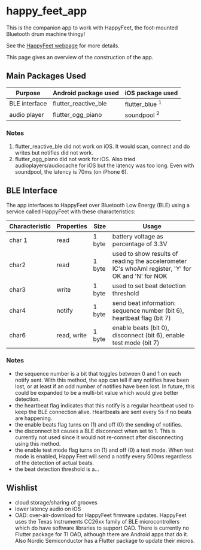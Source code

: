 # happy_feet_app

This is the companion app to work with HappyFeet, the foot-mounted Bluetooth drum machine thingy!

See the [HappyFeet webpage](https://happyfeet-music.com) for more details.

This page gives an overview of the construction of the app.

## Main Packages Used
| Purpose  | Android package used | iOS package used |
|----------|----------------------|------------------|
| BLE interface | flutter_reactive_ble | flutter_blue <sup>1</sup> |
| audio player  | flutter_ogg_piano | soundpool <sup>2</sup> |

### Notes
1. flutter_reactive_ble did not work on iOS.  It would scan, connect and do writes but notifies did not work.
2. flutter_ogg_piano did not work for iOS.  Also tried audioplayers/audiocache for iOS but the latency was too long.  Even with soundpool,
   the latency is 70ms (on iPhone 6).

## BLE Interface

The app interfaces to HappyFeet over Bluetooth Low Energy (BLE) using a service called HappyFeet with these characteristics:

| Characteristic | Properties | Size | Usage |
|----------------|------------|------|-------|
| char 1 | read | 1 byte | battery voltage as percentage of 3.3V |
| char2 | read | 1 byte | used to show results of reading the accelerometer IC's whoAmI register, 'Y' for OK and 'N' for NOK |
| char3 | write | 1 byte | used to set beat detection threshold |
| char4 | notify | 1 byte | send beat information: sequence number (bit 6), heartbeat flag (bit 7) |
| char6 | read, write | 1 byte | enable beats (bit 0), disconnect (bit 6), enable test mode (bit 7) |

### Notes
- the sequence number is a bit that toggles between 0 and 1 on each notify sent.  With this method, the app can tell if any notifies have been lost, 
  or at least if an odd number of notifies have been lost.  In future, this could be expanded to be a multi-bit value which would 
  give better detection.
- the heartbeat flag indicates that this notify is a regular heartbeat used to keep the BLE connection alive.  Heartbeats are sent every 5s
  if no beats are happening.
- the enable beats flag turns on (1) and off (0) the sending of notifies.
- the disconnect bit causes a BLE disconnect when set to 1.  This is currently not used since it would not re-connect after disconnecting using this method.
- the enable test mode flag turns on (1) and off (0) a test mode.  When test mode is enabled, Happy Feet will send a notify every 500ms regardless
  of the detection of actual beats.
- the beat detection threshold is a...

## Wishlist
- cloud storage/sharing of grooves
- lower latency audio on iOS
- OAD: over-air-download for HappyFeet firmware updates.  HappyFeet uses the Texas Instruments CC26xx family of BLE microcontrollers which do have
  software libraries to support OAD.  There is currently no Flutter package for TI OAD, although there are Android apps that do it. Also Nordic          Semiconductor has a Flutter package to update their micros.
  
